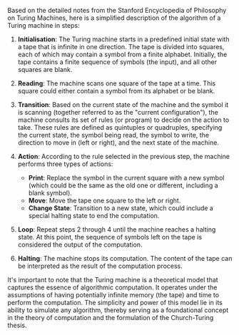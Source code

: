 Based on the detailed notes from the Stanford Encyclopedia of Philosophy on Turing Machines, here is a simplified description of the algorithm of a Turing machine in steps:

1. **Initialisation**: The Turing machine starts in a predefined initial state with a tape that is infinite in one direction. The tape is divided into squares, each of which may contain a symbol from a finite alphabet. Initially, the tape contains a finite sequence of symbols (the input), and all other squares are blank.

2. **Reading**: The machine scans one square of the tape at a time. This square could either contain a symbol from its alphabet or be blank.

3. **Transition**: Based on the current state of the machine and the symbol it is scanning (together referred to as the "current configuration"), the machine consults its set of rules (or program) to decide on the action to take. These rules are defined as quintuples or quadruples, specifying the current state, the symbol being read, the symbol to write, the direction to move in (left or right), and the next state of the machine.

4. **Action**: According to the rule selected in the previous step, the machine performs three types of actions:
   - **Print**: Replace the symbol in the current square with a new symbol (which could be the same as the old one or different, including a blank symbol).
   - **Move**: Move the tape one square to the left or right.
   - **Change State**: Transition to a new state, which could include a special halting state to end the computation.

5. **Loop**: Repeat steps 2 through 4 until the machine reaches a halting state. At this point, the sequence of symbols left on the tape is considered the output of the computation.

6. **Halting**: The machine stops its computation. The content of the tape can be interpreted as the result of the computation process.

It's important to note that the Turing machine is a theoretical model that captures the essence of algorithmic computation. It operates under the assumptions of having potentially infinite memory (the tape) and time to perform the computation. The simplicity and power of this model lie in its ability to simulate any algorithm, thereby serving as a foundational concept in the theory of computation and the formulation of the Church-Turing thesis.